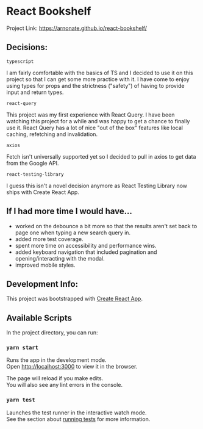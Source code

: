 # React Bookshelf

Project Link: https://arnonate.github.io/react-bookshelf/

## Decisions:

`typescript`

I am fairly comfortable with the basics of TS and I decided to use it on this project so that I can get some more practice with it. I have come to enjoy using types for props and the strictness ("safety") of having to provide input and return types.

`react-query`

This project was my first experience with React Query. I have been watching this project for a while and was happy to get a chance to finally use it. React Query has a lot of nice "out of the box" features like local caching, refetching and invalidation.

`axios`

Fetch isn't universally supported yet so I decided to pull in axios to get data from the Google API.

`react-testing-library`

I guess this isn't a novel decision anymore as React Testing Library now ships with Create React App.

## If I had more time I would have...

- worked on the debounce a bit more so that the results aren't set back to page one when typing a new search query in.
- added more test coverage.
- spent more time on accessibility and performance wins.
- added keyboard navigation that included pagination and opening/interacting with the modal.
- improved mobile styles.

## Development Info:

This project was bootstrapped with [Create React App](https://github.com/facebook/create-react-app).

## Available Scripts

In the project directory, you can run:

### `yarn start`

Runs the app in the development mode.<br />
Open [http://localhost:3000](http://localhost:3000) to view it in the browser.

The page will reload if you make edits.<br />
You will also see any lint errors in the console.

### `yarn test`

Launches the test runner in the interactive watch mode.<br />
See the section about [running tests](https://facebook.github.io/create-react-app/docs/running-tests) for more information.
